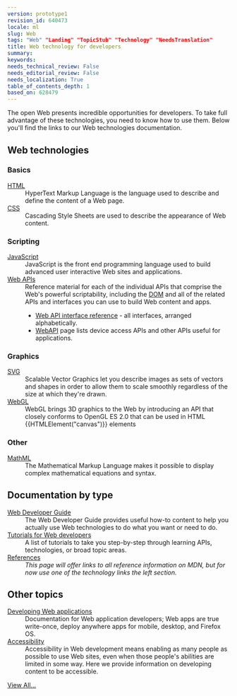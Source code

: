 ```yaml
---
version: prototype1
revision_id: 640473
locale: ml
slug: Web
tags: "Web" "Landing" "TopicStub" "Technology" "NeedsTranslation"
title: Web technology for developers
summary: 
keywords: 
needs_technical_review: False
needs_editorial_review: False
needs_localization: True
table_of_contents_depth: 1
based_on: 628479
---
```

<p>The open Web presents incredible opportunities for developers. To take full advantage of these technologies, you need to know how to use them. Below you'll find the links to our Web technologies documentation.</p>
<div class="row topicpage-table">
 <div class="section">
  <h2 class="Documentation" id="Web_technologies">Web technologies</h2>
  <h3 id="Basics">Basics</h3>
  <dl>
   <dt>
    <a href="/en-US/docs/Web/HTML">HTML</a></dt>
   <dd>
    HyperText Markup Language is the language used to describe and define the content of a Web page.</dd>
   <dt>
    <a href="/en-US/docs/Web/CSS">CSS</a></dt>
   <dd>
    Cascading Style Sheets are used to describe the appearance of Web content.</dd>
  </dl>
  <h3 id="Scripting">Scripting</h3>
  <dl>
   <dt>
    <a href="/en-US/docs/Web/JavaScript">JavaScript</a></dt>
   <dd>
    JavaScript is the front end programming language used to build advanced user interactive Web sites and applications.</dd>
   <dt>
    <a href="/en-US/docs/Web/Reference/API">Web APIs</a></dt>
   <dd>
    Reference material for each of the individual APIs that comprise the Web's powerful scriptability, including the <a href="/en-US/docs/DOM">DOM</a> and all of the related APIs and interfaces you can use to build Web content and apps.
    <ul>
     <li><a href="/en-US/docs/Web/API" title="/en-US/docs/Web/API">Web API interface reference</a> - all interfaces, arranged alphabetically.</li>
     <li><a href="/en-US/docs/WebAPI">WebAPI</a> page lists device access APIs and other APIs useful for applications.</li>
    </ul>
   </dd>
  </dl>
  <h3 id="Graphics">Graphics</h3>
  <dl>
   <dt>
    <a href="/en-US/docs/SVG">SVG</a></dt>
   <dd>
    Scalable Vector Graphics let you describe images as sets of vectors and shapes in order to allow them to scale smoothly regardless of the size at which they're drawn.</dd>
   <dt>
    <a href="/en-US/docs/Web/WebGL" title="/en-US/docs/Web/WebGL">WebGL</a></dt>
   <dd>
    WebGL brings 3D graphics to the Web by introducing an API that closely conforms to OpenGL ES 2.0 that can be used in HTML {{HTMLElement("canvas")}} elements</dd>
  </dl>
  <h3 id="Other">Other</h3>
  <dl>
   <dt>
    <a href="/en-US/docs/Web/MathML">MathML</a></dt>
   <dd>
    The Mathematical Markup Language makes it possible to display complex mathematical equations and syntax.</dd>
  </dl>
 </div>
 <div class="section">
  <h2 class="Documentation" id="Documentation_by_type">Documentation by type</h2>
  <dl>
   <dt>
    <a href="/en-US/docs/Web/Guide">Web Developer Guide</a></dt>
   <dd>
    The Web Developer Guide provides useful how-to content to help you actually use Web technologies to do what you want or need to do.</dd>
   <dt>
    <a href="/en-US/docs/Web/Tutorials">Tutorials for Web developers</a></dt>
   <dd>
    A list of tutorials to take you step-by-step through learning APIs, technologies, or broad topic areas.</dd>
   <dt>
    <a href="/en-US/docs/Web/Reference">References</a></dt>
   <dd>
    <i>
     This page will offer links to all reference information on MDN, but for now use one of the technology links the left section.</i>
   </dd>
  </dl>
  <h2 id="Other_topics">Other topics</h2>
  <dl>
   <dt>
    <a href="/en-US/docs/Web/Apps">Developing Web applications</a></dt>
   <dd>
    Documentation for Web application developers; Web apps are true write-once, deploy anywhere apps for mobile, desktop, and Firefox OS.</dd>
   <dt>
    <a href="/en-US/docs/Web/Accessibility">Accessibility</a></dt>
   <dd>
    Accessibility in Web development means enabling as many people as possible to use Web sites, even when those people's abilities are limited in some way. Here we provide information on developing content to be accessible.</dd>
  </dl>
 </div>
</div>
<p><span class="alllinks"><a href="/en-US/docs/tag/Web">View All...</a></span></p>
<p>&nbsp;</p>

